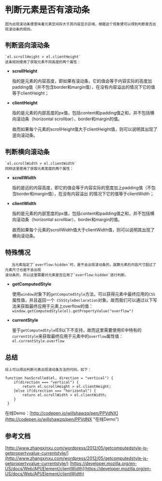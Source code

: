 # 判断元素是否有滚动条 #
    因为出现滚动条便意味着元素空间将大于其内容显示区域，根据这个现象便可以得到判断是否出现滚动条的规则。
## 判断竖向滚动条 ##
    `el.scrollHeight > el.clientHeight`
    这条规则使用了获取元素不同高度的两个属性：
    
- **scrollHeight**

    指的是元素的内容高度，即如果有滚动条，它的值会等于内容实际的高度加padding值（并不包含border和margin值），在没有内容溢出的情况下它的值等于clientHeight；
- **clientHeight**

    指的是元素的内部高度的px值，包括content和padding值之和，并不包括横向滚动条（horizontal scrollbar）、border和margin的值。

    故而如果每个元素的scrollHeight值大于clientHeight值，则可以说明其出现了竖向滚动条。
## 判断横向滚动条 ##
    `el.scrollWidth > el.clientWidth`
    同样这里使用了获取元素宽度的两个属性：
- **scrollWidth**

    指的是远的内容高度，即它的值会等于内容实际的宽度加上padding值（不包含border和margin值），在没有内容溢出
    的情况下它的值等于clientWidth；
- **clientWidth**

    指的是元素的内部宽度的px值，包括content和padding值之和，并不包括横向滚动条（horizontal scrollbar）、border和margin的值。

    故而如果每个元素的scrollWidth值大于clientWidth值，则可以说明其出现了横向滚动条。
## 特殊情况 ##

       当元素指定了`overflow:hidden`时，是不会出现滚动条的，就算元素的内容尺寸超过了元素尺寸也是不会出现
    滚动条的，所以这里需要对元素是否应用了`overflow:hidden`进行判断。

- **getComputedStyle**

    使用`window`对象下的`getComputedStyle`方法，可以获得元素中最终应用的`CSS`属性值，并且返回一个` CSSStyleDeclaration`对象。故而我们可以通过以下写法来获取最终应用于元素上overflow的值：
        `window.getComputedStyle(el).getPropertyValue("overflow")`

- **currentStyle**

    鉴于`getComputedStyle`IE9以下不支持，故而这里需要使用IE中特有的`currentStyle`来获取最终应用于元素中的`overflow`属性值：
        `el.currentStyle.overflow`
## 总结 ##
    综上可以得出判断元素出现滚动条方法的代码，如下：

    function hasScrolled(el, direction = "vertical") {
        if(direction === "vertical") {
            return el.scrollHeight > el.clientHeight;
        }else if(direction === "horizontal") {
            return el.scrollWidth > el.clientWidth;
        }
     }


在线Demo：[http://codepen.io/willshawzq/pen/PPVdNX](http://codepen.io/willshawzq/pen/PPVdNX "在线Demo")
## 参考文档 ##
[http://www.zhangxinxu.com/wordpress/2012/05/getcomputedstyle-js-getpropertyvalue-currentstyle/](http://www.zhangxinxu.com/wordpress/2012/05/getcomputedstyle-js-getpropertyvalue-currentstyle/)
[https://developer.mozilla.org/en-US/docs/Web/API/Element/clientWidth](https://developer.mozilla.org/en-US/docs/Web/API/Element/clientWidth)

